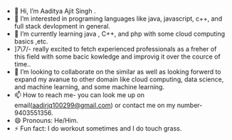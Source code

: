 - 👋 Hi, I’m Aaditya Ajit Singh .
- 👀 I’m interested in programing languages like java, javascript, c++, and full stack devlopment in general.
- 🌱 I’m currently learning java , C++, and php with some cloud computing basics ,etc.
- ]7\\7/- really excited to fetch experienced professionals as a freher of this field with some bacic kowledge and improvig it over the cource of time..
- 💞️ I’m looking to collaborate on the similar as well as looking forwerd to expand my avanue to other domain like cloud computing, data science, and machine learning, and some machine learning.
- 📫 How to reach me- you can look me up on email(aadirjq100299@gmail.com) or contact me on my number-9403551356.
- 😄 Pronouns: He/Him.
- ⚡ Fun fact: I do workout sometimes and I do touch grass.

<!---
JustAd8/JustAd8 is a ✨ special ✨ repository because its `README.md` (this file) appears on your GitHub profile.
You can click the Preview link to take a look at your changes.
--->
